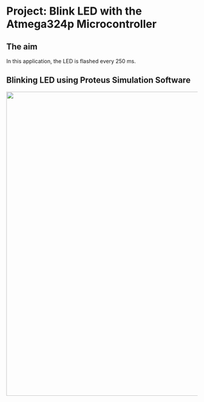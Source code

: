 # Project: Blink LED with the Atmega324p Microcontroller

## The aim
In this application, the LED is flashed every 250 ms.

## Blinking LED using Proteus Simulation Software
<img src="https://github.com/user-attachments/assets/edca2820-8f7d-4b7b-876b-5cfed28ee1a5" width="800">
